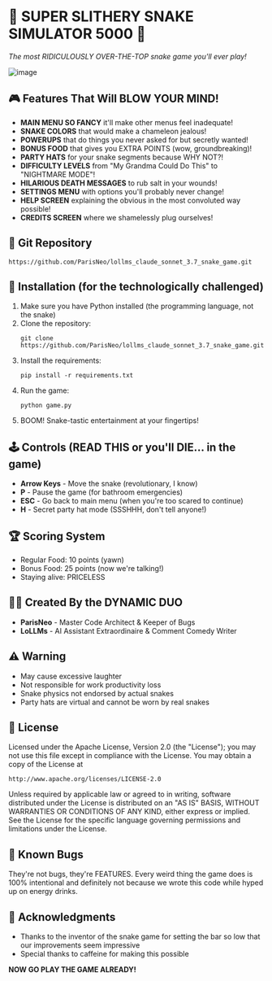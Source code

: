 # 🐍 SUPER SLITHERY SNAKE SIMULATOR 5000 🐍

*The most RIDICULOUSLY OVER-THE-TOP snake game you'll ever play!*

![image](https://github.com/user-attachments/assets/c4123235-3792-4196-8782-e28adfdad790)



## 🎮 Features That Will BLOW YOUR MIND!

* **MAIN MENU SO FANCY** it'll make other menus feel inadequate!
* **SNAKE COLORS** that would make a chameleon jealous!
* **POWERUPS** that do things you never asked for but secretly wanted!
* **BONUS FOOD** that gives you EXTRA POINTS (wow, groundbreaking)!
* **PARTY HATS** for your snake segments because WHY NOT?!
* **DIFFICULTY LEVELS** from "My Grandma Could Do This" to "NIGHTMARE MODE"!
* **HILARIOUS DEATH MESSAGES** to rub salt in your wounds!
* **SETTINGS MENU** with options you'll probably never change!
* **HELP SCREEN** explaining the obvious in the most convoluted way possible!
* **CREDITS SCREEN** where we shamelessly plug ourselves!

## 🐍 Git Repository
```
https://github.com/ParisNeo/lollms_claude_sonnet_3.7_snake_game.git
```

## 🔧 Installation (for the technologically challenged)

1. Make sure you have Python installed (the programming language, not the snake)
2. Clone the repository:
   ```
   git clone https://github.com/ParisNeo/lollms_claude_sonnet_3.7_snake_game.git
   ```
3. Install the requirements:
   ```
   pip install -r requirements.txt
   ```
4. Run the game:
   ```
   python game.py
   ```
5. BOOM! Snake-tastic entertainment at your fingertips!

## 🕹️ Controls (READ THIS or you'll DIE... in the game)

* **Arrow Keys** - Move the snake (revolutionary, I know)
* **P** - Pause the game (for bathroom emergencies)
* **ESC** - Go back to main menu (when you're too scared to continue)
* **H** - Secret party hat mode (SSSHHH, don't tell anyone!)

## 🏆 Scoring System

* Regular Food: 10 points (yawn)
* Bonus Food: 25 points (now we're talking!)
* Staying alive: PRICELESS

## 🧙‍♂️ Created By the DYNAMIC DUO

* **ParisNeo** - Master Code Architect & Keeper of Bugs
* **LoLLMs** - AI Assistant Extraordinaire & Comment Comedy Writer

## ⚠️ Warning

* May cause excessive laughter
* Not responsible for work productivity loss
* Snake physics not endorsed by actual snakes
* Party hats are virtual and cannot be worn by real snakes

## 📝 License

Licensed under the Apache License, Version 2.0 (the "License");
you may not use this file except in compliance with the License.
You may obtain a copy of the License at

    http://www.apache.org/licenses/LICENSE-2.0

Unless required by applicable law or agreed to in writing, software
distributed under the License is distributed on an "AS IS" BASIS,
WITHOUT WARRANTIES OR CONDITIONS OF ANY KIND, either express or implied.
See the License for the specific language governing permissions and
limitations under the License.

## 🐛 Known Bugs

They're not bugs, they're FEATURES. Every weird thing the game does is 100% intentional and definitely not because we wrote this code while hyped up on energy drinks.

## 🙏 Acknowledgments

* Thanks to the inventor of the snake game for setting the bar so low that our improvements seem impressive
* Special thanks to caffeine for making this possible

**NOW GO PLAY THE GAME ALREADY!**

